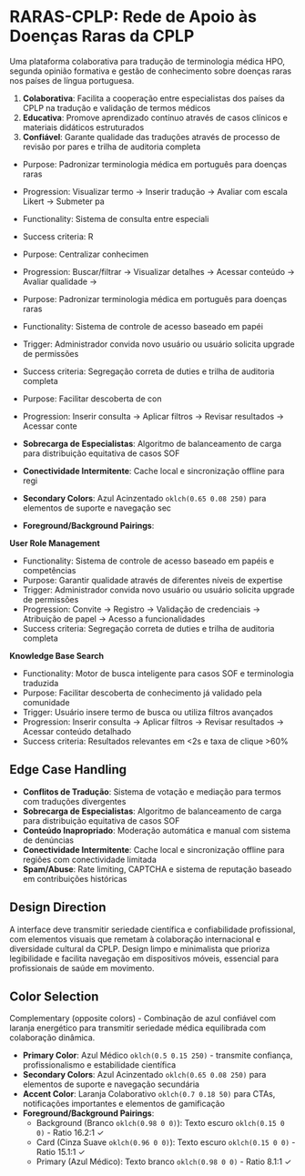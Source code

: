 # RARAS-CPLP: Rede de Apoio às Doenças Raras da CPLP

Uma plataforma colaborativa para tradução de terminologia médica HPO, segunda opinião formativa e gestão de conhecimento sobre doenças raras nos países de língua portuguesa.


1. **Colaborativa**: Facilita a cooperação entre especialistas dos países da CPLP na tradução e validação de termos médicos
2. **Educativa**: Promove aprendizado contínuo através de casos clínicos e materiais didáticos estruturados  
3. **Confiável**: Garante qualidade das traduções através de processo de revisão por pares e trilha de auditoria completa

- Purpose: Padronizar terminologia médica em português para doenças raras
- Progression: Visualizar termo → Inserir tradução → Avaliar com escala Likert → Submeter pa

- Functionality: Sistema de consulta entre especiali

- Success criteria: R

- Purpose: Centralizar conhecimen
- Progression: Buscar/filtrar → Visualizar detalhes → Acessar conteúdo → Avaliar qualidade →
- Purpose: Padronizar terminologia médica em português para doenças raras
- Functionality: Sistema de controle de acesso baseado em papéi
- Trigger: Administrador convida novo usuário ou usuário solicita upgrade de permissões
- Success criteria: Segregação correta de duties e trilha de auditoria completa

- Purpose: Facilitar descoberta de con
- Progression: Inserir consulta → Aplicar filtros → Revisar resultados → Acessar conte


- **Sobrecarga de Especialistas**: Algoritmo de balanceamento de carga para distribuição equitativa de casos SOF
- **Conectividade Intermitente**: Cache local e sincronização offline para regi





- **Secondary Colors**: Azul Acinzentado `oklch(0.65 0.08 250)` para elementos de suporte e navegação sec
- **Foreground/Background Pairings**: 

**User Role Management**
- Functionality: Sistema de controle de acesso baseado em papéis e competências
- Purpose: Garantir qualidade através de diferentes níveis de expertise
- Trigger: Administrador convida novo usuário ou usuário solicita upgrade de permissões
- Progression: Convite → Registro → Validação de credenciais → Atribuição de papel → Acesso a funcionalidades
- Success criteria: Segregação correta de duties e trilha de auditoria completa

**Knowledge Base Search**
- Functionality: Motor de busca inteligente para casos SOF e terminologia traduzida
- Purpose: Facilitar descoberta de conhecimento já validado pela comunidade
- Trigger: Usuário insere termo de busca ou utiliza filtros avançados
- Progression: Inserir consulta → Aplicar filtros → Revisar resultados → Acessar conteúdo detalhado
- Success criteria: Resultados relevantes em <2s e taxa de clique >60%

## Edge Case Handling

- **Conflitos de Tradução**: Sistema de votação e mediação para termos com traduções divergentes
- **Sobrecarga de Especialistas**: Algoritmo de balanceamento de carga para distribuição equitativa de casos SOF
- **Conteúdo Inapropriado**: Moderação automática e manual com sistema de denúncias
- **Conectividade Intermitente**: Cache local e sincronização offline para regiões com conectividade limitada
- **Spam/Abuse**: Rate limiting, CAPTCHA e sistema de reputação baseado em contribuições históricas

## Design Direction

A interface deve transmitir seriedade científica e confiabilidade profissional, com elementos visuais que remetam à colaboração internacional e diversidade cultural da CPLP. Design limpo e minimalista que prioriza legibilidade e facilita navegação em dispositivos móveis, essencial para profissionais de saúde em movimento.

## Color Selection

Complementary (opposite colors) - Combinação de azul confiável com laranja energético para transmitir seriedade médica equilibrada com colaboração dinâmica.

- **Primary Color**: Azul Médico `oklch(0.5 0.15 250)` - transmite confiança, profissionalismo e estabilidade científica
- **Secondary Colors**: Azul Acinzentado `oklch(0.65 0.08 250)` para elementos de suporte e navegação secundária
- **Accent Color**: Laranja Colaborativo `oklch(0.7 0.18 50)` para CTAs, notificações importantes e elementos de gamificação
- **Foreground/Background Pairings**: 
  - Background (Branco `oklch(0.98 0 0)`): Texto escuro `oklch(0.15 0 0)` - Ratio 16.2:1 ✓
  - Card (Cinza Suave `oklch(0.96 0 0)`): Texto escuro `oklch(0.15 0 0)` - Ratio 15.1:1 ✓
  - Primary (Azul Médico): Texto branco `oklch(0.98 0 0)` - Ratio 8.1:1 ✓




















































